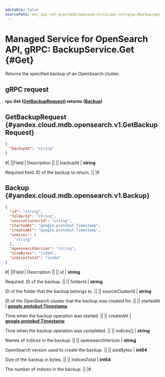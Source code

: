 ```yaml
---
editable: false
sourcePath: en/_api-ref-grpc/mdb/opensearch/v1/api-ref/grpc/Backup/get.md
---
```


# Managed Service for OpenSearch API, gRPC: BackupService.Get {#Get}

Returns the specified backup of an OpenSearch cluster.

## gRPC request

**rpc Get ([GetBackupRequest](#yandex.cloud.mdb.opensearch.v1.GetBackupRequest)) returns ([Backup](#yandex.cloud.mdb.opensearch.v1.Backup))**

## GetBackupRequest {#yandex.cloud.mdb.opensearch.v1.GetBackupRequest}

```json
{
  "backupId": "string"
}
```

#|
||Field | Description ||
|| backupId | **string**

Required field. ID of the backup to return. ||
|#

## Backup {#yandex.cloud.mdb.opensearch.v1.Backup}

```json
{
  "id": "string",
  "folderId": "string",
  "sourceClusterId": "string",
  "startedAt": "google.protobuf.Timestamp",
  "createdAt": "google.protobuf.Timestamp",
  "indices": [
    "string"
  ],
  "opensearchVersion": "string",
  "sizeBytes": "int64",
  "indicesTotal": "int64"
}
```

#|
||Field | Description ||
|| id | **string**

Required. ID of the backup. ||
|| folderId | **string**

ID of the folder that the backup belongs to. ||
|| sourceClusterId | **string**

ID of the OpenSearch cluster that the backup was created for. ||
|| startedAt | **[google.protobuf.Timestamp](https://developers.google.com/protocol-buffers/docs/reference/google.protobuf#timestamp)**

Time when the backup operation was started. ||
|| createdAt | **[google.protobuf.Timestamp](https://developers.google.com/protocol-buffers/docs/reference/google.protobuf#timestamp)**

Time when the backup operation was completed. ||
|| indices[] | **string**

Names of indices in the backup. ||
|| opensearchVersion | **string**

OpenSearch version used to create the backup. ||
|| sizeBytes | **int64**

Size of the backup in bytes. ||
|| indicesTotal | **int64**

The number of indices in the backup. ||
|#
